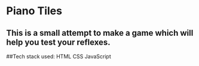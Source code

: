 # Piano Tiles

## This is a small attempt to make a game which will help you test your reflexes. 

##Tech stack used:
HTML
CSS
JavaScript
